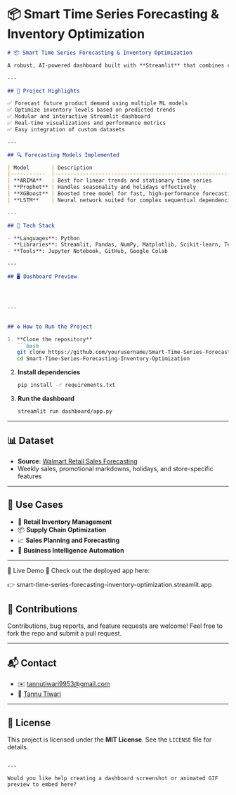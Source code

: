 # 📦 Smart Time Series Forecasting & Inventory Optimization


```markdown
# 📦 Smart Time Series Forecasting & Inventory Optimization

A robust, AI-powered dashboard built with **Streamlit** that combines classical and deep learning models to forecast product demand and optimize inventory. This project helps businesses make data-driven decisions using Walmart's retail sales data, minimizing stockouts and overstock scenarios.

---

## 🎯 Project Highlights

✅ Forecast future product demand using multiple ML models  
✅ Optimize inventory levels based on predicted trends  
✅ Modular and interactive Streamlit dashboard  
✅ Real-time visualizations and performance metrics  
✅ Easy integration of custom datasets  

---

## 🔍 Forecasting Models Implemented

| Model       | Description                                                   |
|-----------  |---------------------------------------------------------------|
| **ARIMA**   | Best for linear trends and stationary time series             |
| **Prophet** | Handles seasonality and holidays effectively                  |
| **XGBoost** | Boosted tree model for fast, high-performance forecasting     |
| **LSTM**    | Neural network suited for complex sequential dependencies     |

---

## 🧰 Tech Stack

- **Languages**: Python
- **Libraries**: Streamlit, Pandas, NumPy, Matplotlib, Scikit-learn, TensorFlow, XGBoost, Statsmodels, Prophet
- **Tools**: Jupyter Notebook, GitHub, Google Colab

---

## 🖥 Dashboard Preview




---


## ⚙️ How to Run the Project

1. **Clone the repository**
   ```bash
   git clone https://github.com/yourusername/Smart-Time-Series-Forecasting-Inventory-Optimization.git
   cd Smart-Time-Series-Forecasting-Inventory-Optimization
````

2. **Install dependencies**

   ```bash
   pip install -r requirements.txt
   ```

3. **Run the dashboard**

   ```bash
   streamlit run dashboard/app.py
   ```

---

## 📊 Dataset

* **Source**: [Walmart Retail Sales Forecasting](https://www.kaggle.com/c/walmart-recruiting-store-sales-forecasting/data)
* Weekly sales, promotional markdowns, holidays, and store-specific features

---

## 🚀 Use Cases

* 🏪 **Retail Inventory Management**
* 📦 **Supply Chain Optimization**
* 📈 **Sales Planning and Forecasting**
* 🧠 **Business Intelligence Automation**

---
🔗 Live Demo
🚀 Check out the deployed app here:

👉 smart-time-series-forecasting-inventory-optimization.streamlit.app
## 🤝 Contributions

Contributions, bug reports, and feature requests are welcome!
Feel free to fork the repo and submit a pull request.

---

## 📬 Contact

* ✉️ [tannutiwari9953@gmail.com](mailto:tannutiwari9953@gmail.com)
* 🔗 [Tannu Tiwari](https://www.linkedin.com/in/tannu-tiwari-023177242/)

---

## 📄 License

This project is licensed under the **MIT License**. See the `LICENSE` file for details.

```

---

Would you like help creating a dashboard screenshot or animated GIF preview to embed here?
```
